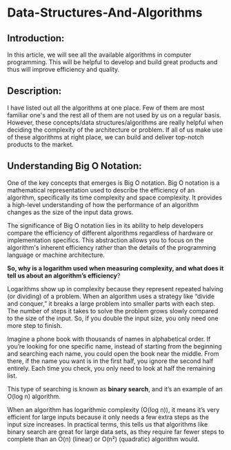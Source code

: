 # Data-Structures-And-Algorithms
## Introduction:
In this article, we will see all the available algorithms in computer programming. This will be helpful to develop and build great products and thus will improve efficiency and quality.
## Description:
I have listed out all the algorithms at one place. Few of them are most familiar one's and the rest all of them are not used by us on a regular basis. However, these concepts/data structures/algorithms are really helpful when deciding the complexity of the architecture or problem. If all of us make use of these algorithms at right place, we can build and deliver top-notch products to the market.

## Understanding Big O Notation:
One of the key concepts that emerges is Big O notation. Big O notation is a mathematical representation used to describe the efficiency of an algorithm, specifically its time complexity and space complexity. It provides a high-level understanding of how the performance of an algorithm changes as the size of the input data grows.

The significance of Big O notation lies in its ability to help developers compare the efficiency of different algorithms regardless of hardware or implementation specifics. This abstraction allows you to focus on the algorithm's inherent efficiency rather than the details of the programming language or machine architecture.

**So, why is a logarithm used when measuring complexity, and what does it tell us about an algorithm’s efficiency**?

Logarithms show up in complexity because they represent repeated halving (or dividing) of a problem. When an algorithm uses a strategy like “divide and conquer,” it breaks a large problem into smaller parts with each step. The number of steps it takes to solve the problem grows slowly compared to the size of the input. So, if you double the input size, you only need one more step to finish.

Imagine a phone book with thousands of names in alphabetical order. If you’re looking for one specific name, instead of starting from the beginning and searching each name, you could open the book near the middle. From there, if the name you want is in the first half, you ignore the second half entirely. Each time you check, you only need to look at half the remaining list.

This type of searching is known as **binary search**, and it’s an example of an O(log n) algorithm.

When an algorithm has logarithmic complexity (O(log n)), it means it’s very efficient for large inputs because it only needs a few extra steps as the input size increases. In practical terms, this tells us that algorithms like binary search are great for large data sets, as they require far fewer steps to complete than an O(n) (linear) or O(n²) (quadratic) algorithm would.
